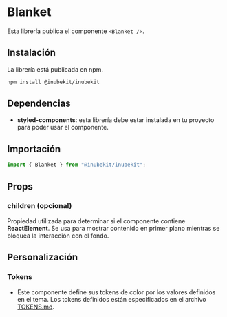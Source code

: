 # Blanket

Esta librería publica el componente `<Blanket />`.

## Instalación

La librería está publicada en npm.

```bash
npm install @inubekit/inubekit
```

## Dependencias

- **styled-components**: esta librería debe estar instalada en tu proyecto para poder usar el componente.

## Importación

```jsx
import { Blanket } from "@inubekit/inubekit";
```

## Props

### children (opcional)

Propiedad utilizada para determinar si el componente contiene **ReactElement**. Se usa para mostrar contenido en primer plano mientras se bloquea la interacción con el fondo.

## Personalización

### Tokens

- Este componente define sus tokens de color por los valores definidos en el tema. Los tokens definidos están especificados en el archivo [TOKENS.md](./TOKENS.md).
